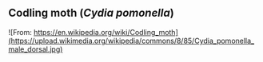 ## Codling moth (*Cydia pomonella*)
![From: https://en.wikipedia.org/wiki/Codling_moth](https://upload.wikimedia.org/wikipedia/commons/8/85/Cydia_pomonella_male_dorsal.jpg)

<!--stackedit_data:
eyJoaXN0b3J5IjpbMTczMjUyNzMyMCwxMzQ0NDI1NTc3LDE3MT
gxMzgzODAsLTg0MTE0MzY5MCwxMTE0MzM3NDE0LDIyNTE2MjM0
MCw1MTA0NjgzMzIsMzk0MjU3NDU5XX0=
-->